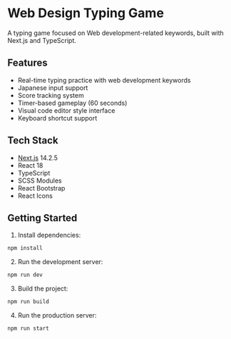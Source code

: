 # Web Design Typing Game

A typing game focused on Web development-related keywords, built with Next.js and TypeScript.

## Features

-   Real-time typing practice with web development keywords
-   Japanese input support
-   Score tracking system
-   Timer-based gameplay (60 seconds)
-   Visual code editor style interface
-   Keyboard shortcut support

## Tech Stack

-   [Next.js](https://nextjs.org/) 14.2.5
-   React 18
-   TypeScript
-   SCSS Modules
-   React Bootstrap
-   React Icons

## Getting Started

1. Install dependencies:

```sh
npm install
```

2. Run the development server:

```sh
npm run dev
```

3. Build the project:

```sh
npm run build
```

4. Run the production server:

```sh
npm run start
```
